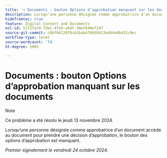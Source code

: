 ```yaml
---
title: '« Documents : bouton Options d’approbation manquant sur les documents »'
description: Lorsqu’une personne désignée comme approbatrice d’un document accède au document pour prendre une décision d’approbation, le bouton des options d’approbation est manquant.
hidefromtoc: true
feature: Digital Content and Documents
exl-id: 5172fa74-f3bc-4fe0-abdf-30ef640ef247
source-git-commit: c0bf0412970cb1bab476b59413ed44e0b432c9ec
workflow-type: tm+mt
source-wordcount: '74'
ht-degree: 100%

---
```


# Documents : bouton Options d’approbation manquant sur les documents

>[!NOTE]
>
>Ce problème a été résolu le jeudi 13 novembre 2024.

Lorsqu’une personne désignée comme approbatrice d’un document accède au document pour prendre une décision d’approbation, le bouton des options d’approbation est manquant.

_Premier signalement le vendredi 24 octobre 2024._
